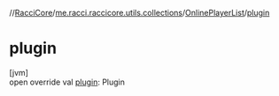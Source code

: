 //[RacciCore](../../../index.md)/[me.racci.raccicore.utils.collections](../index.md)/[OnlinePlayerList](index.md)/[plugin](plugin.md)

# plugin

[jvm]\
open override val [plugin](plugin.md): Plugin

